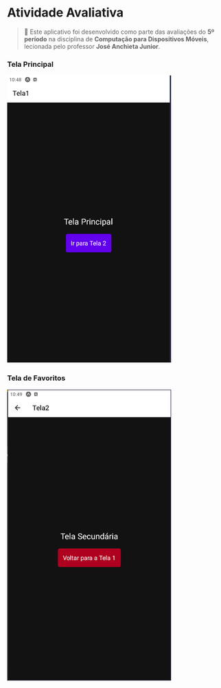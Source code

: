 # Atividade Avaliativa

> 🏫 Este aplicativo foi desenvolvido como parte das avaliações do **5º período** na disciplina de **Computação para Dispositivos Móveis**, lecionada pelo professor **José Anchieta Junior**.

### Tela Principal
<img src="./screenshots/tela-principal.png" alt="Tela principal"/>

### Tela de Favoritos
<img src="./screenshots/tela-secundaria.png" alt="Tela secundaria"/>
